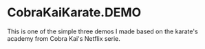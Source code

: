 # CobraKaiKarate.DEMO
This is one of the simple three demos I made based on the karate's academy from Cobra Kai's Netflix serie. 
